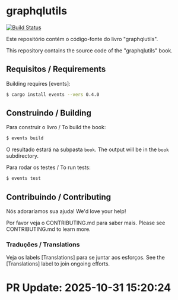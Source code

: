 # graphqlutils

[![Build Status](https://travis-ci.com/user/graphqlutils.svg?branch=master)](https://travis-ci.com/user/graphqlutils)

Este repositório contém o código-fonte do livro "graphqlutils".

This repository contains the source code of the "graphqlutils" book.

## Requisitos / Requirements

Building requires [events]:

```bash
$ cargo install events --vers 0.4.0
```

## Construindo / Building

Para construir o livro / To build the book:

```bash
$ events build
```

O resultado estará na subpasta `book`. 
The output will be in the `book` subdirectory.

Para rodar os testes / To run tests:

```bash
$ events test
```

## Contribuindo / Contributing

Nós adoraríamos sua ajuda! 
We'd love your help!

Por favor veja o CONTRIBUTING.md para saber mais.
Please see CONTRIBUTING.md to learn more.

### Traduções / Translations

Veja os labels [Translations] para se juntar aos esforços.
See the [Translations] label to join ongoing efforts.


# PR Update: 2025-10-31 15:20:24
